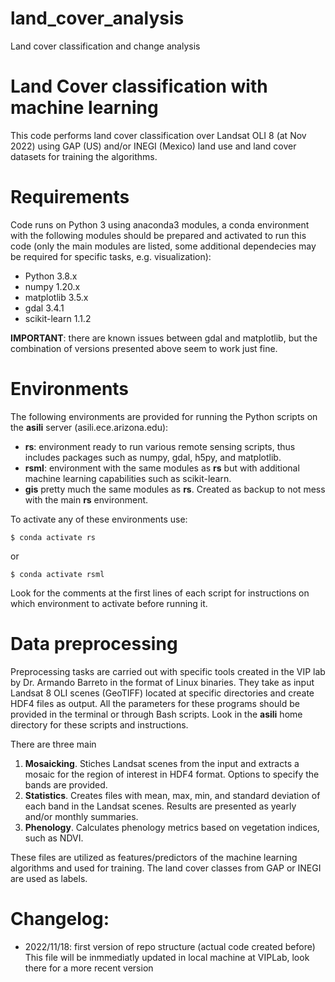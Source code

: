 # land_cover_analysis
Land cover classification and change analysis

# Land Cover classification with machine learning

This code performs land cover classification over Landsat OLI 8 (at Nov 2022)
using GAP (US) and/or INEGI (Mexico) land use and land cover datasets for
training the algorithms.

# Requirements

Code runs on Python 3 using anaconda3 modules, a conda environment with the
following modules should be prepared and activated to run this code (only the
main modules are listed, some additional dependecies may be required for
specific tasks, e.g. visualization):

  * Python 3.8.x
  * numpy 1.20.x
  * matplotlib 3.5.x
  * gdal 3.4.1
  * scikit-learn 1.1.2

**IMPORTANT**: there are known issues between gdal and matplotlib, but the
combination of versions presented above seem to work just fine.

# Environments

The following environments are provided for running the Python scripts on
the **asili** server (asili.ece.arizona.edu):

  * **rs**: environment ready to run various remote sensing scripts, thus
    includes packages such as numpy, gdal, h5py, and matplotlib.
  * **rsml**: environment with the same modules as **rs** but with additional
    machine learning capabilities such as scikit-learn.
  * **gis** pretty much the same modules as **rs**. Created as backup to not
    mess with the main **rs** environment.

To activate any of these environments use:

```
$ conda activate rs
```

or

```
$ conda activate rsml
```

Look for the comments at the first lines of each script for instructions
on which environment to activate before running it.

# Data preprocessing

Preprocessing tasks are carried out with specific tools created in the VIP lab
by Dr. Armando Barreto in the format of Linux binaries. They take as input
Landsat 8 OLI scenes (GeoTIFF) located at specific directories and create
HDF4 files as output.
All the parameters for these programs should be provided in the
terminal or through Bash scripts. Look in the **asili** home directory for
these scripts and instructions.

There are three main 

  1. **Mosaicking**. Stiches Landsat scenes from the input and extracts a
    mosaic for the region of interest in HDF4 format. Options to specify
    the bands are provided.
  2. **Statistics**. Creates files with mean, max, min, and standard
    deviation of each band in the Landsat scenes. Results are presented as
    yearly and/or monthly summaries.
  3. **Phenology**. Calculates phenology metrics based on vegetation indices,
    such as NDVI.

These files are utilized as features/predictors of the machine learning
algorithms and used for training. The land cover classes from GAP or INEGI
are used as labels.

# Changelog:

  * 2022/11/18: first version of repo structure (actual code created before)
    This file will be inmmediatly updated in local machine at VIPLab, look
    there for a more recent version

